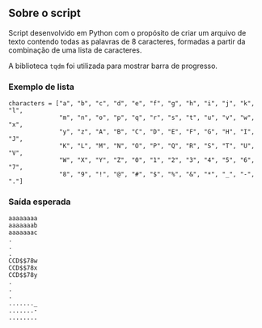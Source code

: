 ## Sobre o script
Script desenvolvido em Python com o propósito de criar um arquivo de texto contendo todas as palavras de 8 caracteres, formadas a partir da combinação de uma lista de caracteres.

A biblioteca `tqdm` foi utilizada para mostrar barra de progresso.

### Exemplo de lista
```
characters = ["a", "b", "c", "d", "e", "f", "g", "h", "i", "j", "k", "l",
              "m", "n", "o", "p", "q", "r", "s", "t", "u", "v", "w", "x",
              "y", "z", "A", "B", "C", "D", "E", "F", "G", "H", "I", "J",
              "K", "L", "M", "N", "O", "P", "Q", "R", "S", "T", "U", "V",
              "W", "X", "Y", "Z", "0", "1", "2", "3", "4", "5", "6", "7",
              "8", "9", "!", "@", "#", "$", "%", "&", "*", "_", "-", "."]
```
### Saída esperada
```
aaaaaaaa
aaaaaaab
aaaaaaac
.
.
.
CCD$$78w
CCD$$78x
CCD$$78y
.
.
.
......._
.......-
........
```
